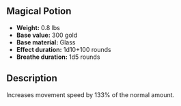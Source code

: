 ## Magical Potion

- **Weight:** 0.8 lbs
- **Base value:** 300 gold
- **Base material:** Glass
- **Effect duration:** 1d10+100 rounds
- **Breathe duration:** 1d5 rounds

## Description

Increases movement speed by 133% of the normal amount.
